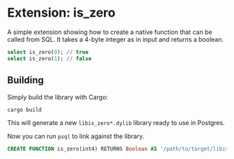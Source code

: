 # Extension: is_zero

A simple extension showing how to create a native function that can be called from SQL. It takes a 4-byte integer as in input and returns a boolean.

```sql
select is_zero(0); // true
select is_zero(1); // false
```

## Building

Simply build the library with Cargo:

```bash
cargo build
```

This will generate a new `libis_zero*.dylib` library ready to use in Postgres.

Now you can run `psql` to link against the library.

```sql
CREATE FUNCTION is_zero(int4) RETURNS Boolean AS '/path/to/target/libis_zero-*.dylib' LANGUAGE c;
```
